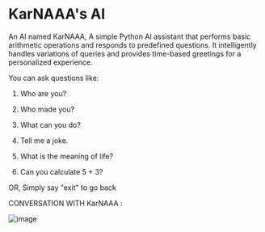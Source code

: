 








# KarNAAA's AI
 An AI named KarNAAA, A simple Python AI assistant that performs basic arithmetic operations and responds to predefined questions. It intelligently handles variations of queries and provides time-based greetings for a personalized experience. 
 
You can ask questions like:

1. Who are you?

2. Who made you?

3. What can you do?

4. Tell me a joke.

5. What is the meaning of life?

6. Can you calculate 5 + 3?
   
OR, Simply say "exit" to go back

CONVERSATION WITH KarNAAA : 


![image](https://github.com/user-attachments/assets/c6b7199d-5fd3-4513-9ac5-fc26fdeb1e8b)

